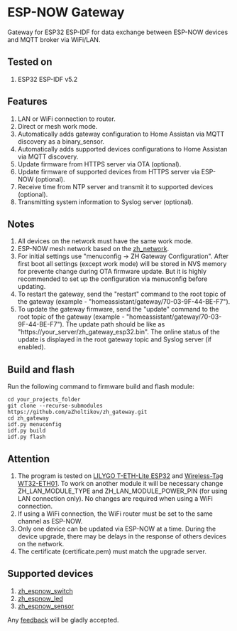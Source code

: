 # ESP-NOW Gateway

Gateway for ESP32 ESP-IDF for data exchange between ESP-NOW devices and MQTT broker via WiFi/LAN.

## Tested on

1. ESP32 ESP-IDF v5.2

## Features

1. LAN or WiFi connection to router.
2. Direct or mesh work mode.
3. Automatically adds gateway configuration to Home Assistan via MQTT discovery as a binary_sensor.
4. Automatically adds supported devices configurations to Home Assistan via MQTT discovery.
5. Update firmware from HTTPS server via OTA (optional).
6. Update firmware of supported devices from HTTPS server via ESP-NOW (optional).
7. Receive time from NTP server and transmit it to supported devices (optional).
8. Transmitting system information to Syslog server (optional).

## Notes

1. All devices on the network must have the same work mode.
2. ESP-NOW mesh network based on the [zh_network](https://github.com/aZholtikov/zh_network).
3. For initial settings use "menuconfig -> ZH Gateway Configuration". After first boot all settings (except work mode) will be stored in NVS memory for prevente change during OTA firmware update. But it is highly recommended to set up the configuration via menuconfig before updating.
4. To restart the gateway, send the "restart" command to the root topic of the gateway (example - "homeassistant/gateway/70-03-9F-44-BE-F7").
5. To update the gateway firmware, send the "update" command to the root topic of the gateway (example - "homeassistant/gateway/70-03-9F-44-BE-F7"). The update path should be like as "https://your_server/zh_gateway_esp32.bin". The online status of the update is displayed in the root gateway topic and Syslog server (if enabled).

## Build and flash

Run the following command to firmware build and flash module:

```text
cd your_projects_folder
git clone --recurse-submodules https://github.com/aZholtikov/zh_gateway.git
cd zh_gateway
idf.py menuconfig
idf.py build
idf.py flash
```

## Attention

1. The program is tested on [LILYGO T-ETH-Lite ESP32](https://github.com/Xinyuan-LilyGO/LilyGO-T-ETH-Series) and [Wireless-Tag WT32-ETH01](https://github.com/ldijkman/WT32-ETH01-LAN-8720-RJ45-). To work on another module it will be necessary change ZH_LAN_MODULE_TYPE and ZH_LAN_MODULE_POWER_PIN (for using LAN connection only). No changes are required when using a WiFi connection.
2. If using a WiFi connection, the WiFi router must be set to the same channel as ESP-NOW.
3. Only one device can be updated via ESP-NOW at a time. During the device upgrade, there may be delays in the response of others devices on the network.
4. The certificate (certificate.pem) must match the upgrade server.

## Supported devices

1. [zh_espnow_switch](https://github.com/aZholtikov/zh_espnow_switch)
2. [zh_espnow_led](https://github.com/aZholtikov/zh_espnow_led)
3. [zh_espnow_sensor](https://github.com/aZholtikov/zh_espnow_sensor)

Any [feedback](mailto:github@azholtikov.ru) will be gladly accepted.
